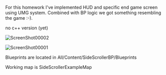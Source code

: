 For this homework I've implemented HUD and specific end game screen using UMG system. Combined with BP logic we got something resembling the game :-).

no c++ version (yet)

![ScreenShot00002](https://user-images.githubusercontent.com/80487632/176425189-0f3d7fcb-ff11-4260-82c9-3512c43db184.png)

![ScreenShot00001](https://user-images.githubusercontent.com/80487632/176425244-198b98b8-57d3-4a16-8625-76fdade76e83.png)

Blueprints are located in All/Content/SideScrollerBP/Blueprints

Working map is SideScrollerExampleMap
